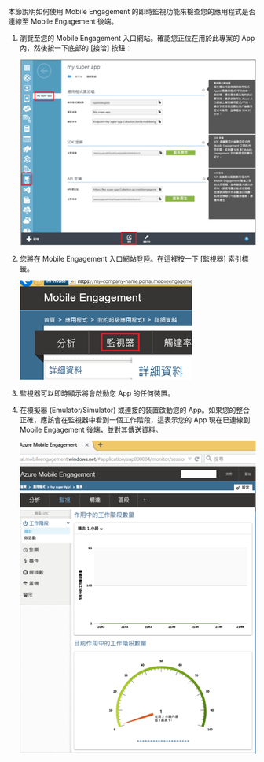 本節說明如何使用 Mobile Engagement 的即時監視功能來檢查您的應用程式是否連線至 Mobile Engagement 後端。

1. 瀏覽至您的 Mobile Engagement 入口網站。確認您正位在用於此專案的 App 內，然後按一下底部的 [接洽] 按鈕：

	 ![](./media/mobile-engagement-connect-app-with-monitor/engage-button.png)

2. 您將在 Mobile Engagement 入口網站登陸。在這裡按一下 [監視器] 索引標籤。
	 
	![](./media/mobile-engagement-connect-app-with-monitor/click-monitor-tab.png)

3. 監視器可以即時顯示將會啟動您 App 的任何裝置。
	 
4. 在模擬器 (Emulator/Simulator) 或連接的裝置啟動您的 App。如果您的整合正確，應該會在監視器中看到一個工作階段，這表示您的 App 現在已連線到 Mobile Engagement 後端，並對其傳送資料。
	
	 ![](./media/mobile-engagement-connect-app-with-monitor/monitor.png)

<!---HONumber=Sept15_HO4-->